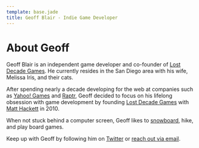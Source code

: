 ```yaml
---
template: base.jade
title: Geoff Blair - Indie Game Developer
---
```

# About Geoff

Geoff Blair is an independent game developer and co-founder of [Lost Decade Games][ldg]. He currently resides in the San Diego area with his wife, Melissa Iris, and their cats.

After spending nearly a decade developing for the web at companies such as [Yahoo! Games][yahoo-games] and [Raptr][raptr], Geoff decided to focus on his lifelong obsession with game development by founding [Lost Decade Games][ldg] with [Matt Hackett][matt] in 2010.

When not stuck behind a computer screen, Geoff likes to [snowboard][snowboard-video], hike, and play board games.

Keep up with Geoff by following him on [Twitter][geoff-twitter] or [reach out via email][geoff-email].

[ldg]: http://www.lostdecadegames.com
[geoff-twitter]: https://twitter.com/geoffblair
[geoff-email]: mailto:geoff@lostdecadegames.com
[yahoo-games]: http://games.yahoo.com/
[raptr]: http://raptr.com/
[matt]: http://www.richtaur.com/
[snowboard-video]: http://youtu.be/jr2jaxn9Ups?t=2m46s

[1]: http://treasuregoblin.lostdecadegames.com/?geoff=1
[3]: /sandbox/shapes/
[4]: /sandbox/html5logo/
[5]: http://www.youtube.com/watch?v=jr2jaxn9Ups
[6]: http://www.lostdecadegames.com/games/
[7]: http://www.richtaur.com/
[8]: http://www.gameclosure.com/
[9]: http://raptr.com/
[10]: http://games.yahoo.com/
[11]: http://www.overnightprints.com/
[12]: http://www.mdsuite.com/
[13]: https://twitter.com/geoffblair
[14]: https://github.com/geoffb
[15]: mailto:geoff@lostdecadegames.com

